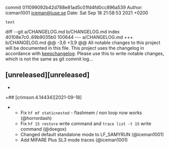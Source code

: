 commit 011099092b42d788e81ad5c01fd4fd0cc896a539
Author: iceman1001 <iceman@iuse.se>
Date:   Sat Sep 18 21:58:53 2021 +0200

    text

diff --git a/CHANGELOG.md b/CHANGELOG.md
index 40108e7c0..69b9035b0 100644
--- a/CHANGELOG.md
+++ b/CHANGELOG.md
@@ -3,6 +3,9 @@ All notable changes to this project will be documented in this file.
 This project uses the changelog in accordance with [keepchangelog](http://keepachangelog.com/). Please use this to write notable changes, which is not the same as git commit log...
 
 ## [unreleased][unreleased]
+
+## [crimson.4.14434][2021-09-18]
+ - Fix `hf mf staticnested` - flashmem / non loop now works (@horrordash)
  - Fix `hf 15 restore` write command and `trace list -t 15` write command (@doegox)
  - Changed default standalone mode to LF_SAMYRUN (@iceman1001)
  - Add MIFARE Plus SL3 mode traces (@iceman1001)
